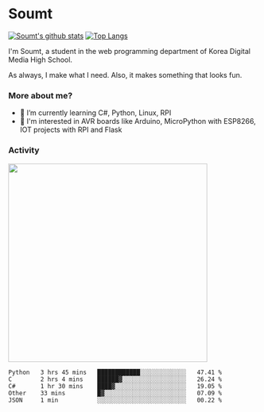 # Soumt
[![Soumt's github stats](https://github-readme-stats.vercel.app/api?username=soumt-r)](https://github.com/anuraghazra/github-readme-stats)
[![Top Langs](https://github-readme-stats.vercel.app/api/top-langs/?username=soumt-r&layout=compact)](https://github.com/anuraghazra/github-readme-stats)

I'm Soumt, a student in the web programming department of Korea Digital Media High School.

As always, I make what I need. Also, it makes something that looks fun.

### More about me?
- 🌱 I’m currently learning C#, Python, Linux, RPI
- :pushpin: I'm interested in AVR boards like Arduino, MicroPython with ESP8266, IOT projects with RPI and Flask


### Activity
<img height="400" img src="https://wakatime.com/share/@soumt_r/243bdd45-4e71-4a64-bb68-9b7aa7f1d3de.svg"></img>

<!--START_SECTION:waka-->
```text
Python   3 hrs 45 mins   ████████████░░░░░░░░░░░░░   47.41 % 
C        2 hrs 4 mins    ██████▓░░░░░░░░░░░░░░░░░░   26.24 % 
C#       1 hr 30 mins    ████▓░░░░░░░░░░░░░░░░░░░░   19.05 % 
Other    33 mins         █▓░░░░░░░░░░░░░░░░░░░░░░░   07.09 % 
JSON     1 min           ░░░░░░░░░░░░░░░░░░░░░░░░░   00.22 % 
```
<!--END_SECTION:waka-->

